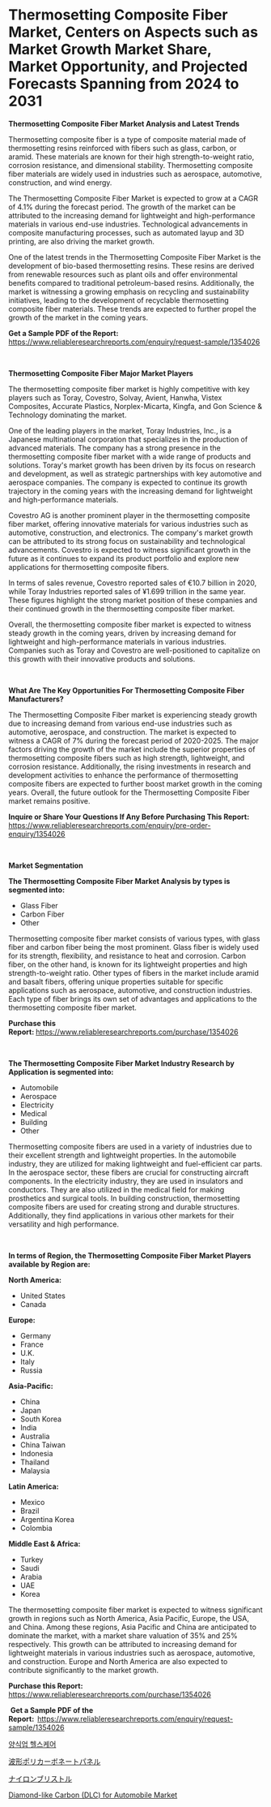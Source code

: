 <p><h1>Thermosetting Composite Fiber Market, Centers on Aspects such as Market Growth Market Share, Market Opportunity, and Projected Forecasts Spanning from 2024 to 2031</h1></p><p><strong>Thermosetting Composite Fiber Market Analysis and Latest Trends</strong></p>
<p><p>Thermosetting composite fiber is a type of composite material made of thermosetting resins reinforced with fibers such as glass, carbon, or aramid. These materials are known for their high strength-to-weight ratio, corrosion resistance, and dimensional stability. Thermosetting composite fiber materials are widely used in industries such as aerospace, automotive, construction, and wind energy.</p><p>The Thermosetting Composite Fiber Market is expected to grow at a CAGR of 4.1% during the forecast period. The growth of the market can be attributed to the increasing demand for lightweight and high-performance materials in various end-use industries. Technological advancements in composite manufacturing processes, such as automated layup and 3D printing, are also driving the market growth.</p><p>One of the latest trends in the Thermosetting Composite Fiber Market is the development of bio-based thermosetting resins. These resins are derived from renewable resources such as plant oils and offer environmental benefits compared to traditional petroleum-based resins. Additionally, the market is witnessing a growing emphasis on recycling and sustainability initiatives, leading to the development of recyclable thermosetting composite fiber materials. These trends are expected to further propel the growth of the market in the coming years.</p></p>
<p><strong>Get a Sample PDF of the Report:&nbsp;</strong> <a href="https://www.reliableresearchreports.com/enquiry/request-sample/1354026">https://www.reliableresearchreports.com/enquiry/request-sample/1354026</a></p>
<p>&nbsp;</p>
<p><strong>Thermosetting Composite Fiber Major Market Players</strong></p>
<p><p>The thermosetting composite fiber market is highly competitive with key players such as Toray, Covestro, Solvay, Avient, Hanwha, Vistex Composites, Accurate Plastics, Norplex-Micarta, Kingfa, and Gon Science & Technology dominating the market.</p><p>One of the leading players in the market, Toray Industries, Inc., is a Japanese multinational corporation that specializes in the production of advanced materials. The company has a strong presence in the thermosetting composite fiber market with a wide range of products and solutions. Toray's market growth has been driven by its focus on research and development, as well as strategic partnerships with key automotive and aerospace companies. The company is expected to continue its growth trajectory in the coming years with the increasing demand for lightweight and high-performance materials.</p><p>Covestro AG is another prominent player in the thermosetting composite fiber market, offering innovative materials for various industries such as automotive, construction, and electronics. The company's market growth can be attributed to its strong focus on sustainability and technological advancements. Covestro is expected to witness significant growth in the future as it continues to expand its product portfolio and explore new applications for thermosetting composite fibers.</p><p>In terms of sales revenue, Covestro reported sales of €10.7 billion in 2020, while Toray Industries reported sales of ¥1.699 trillion in the same year. These figures highlight the strong market position of these companies and their continued growth in the thermosetting composite fiber market.</p><p>Overall, the thermosetting composite fiber market is expected to witness steady growth in the coming years, driven by increasing demand for lightweight and high-performance materials in various industries. Companies such as Toray and Covestro are well-positioned to capitalize on this growth with their innovative products and solutions.</p></p>
<p>&nbsp;</p>
<p><strong>What Are The Key Opportunities For Thermosetting Composite Fiber Manufacturers?</strong></p>
<p><p>The Thermosetting Composite Fiber market is experiencing steady growth due to increasing demand from various end-use industries such as automotive, aerospace, and construction. The market is expected to witness a CAGR of 7% during the forecast period of 2020-2025. The major factors driving the growth of the market include the superior properties of thermosetting composite fibers such as high strength, lightweight, and corrosion resistance. Additionally, the rising investments in research and development activities to enhance the performance of thermosetting composite fibers are expected to further boost market growth in the coming years. Overall, the future outlook for the Thermosetting Composite Fiber market remains positive.</p></p>
<p><strong>Inquire or Share Your Questions If Any Before Purchasing This Report:</strong> <a href="https://www.reliableresearchreports.com/enquiry/pre-order-enquiry/1354026">https://www.reliableresearchreports.com/enquiry/pre-order-enquiry/1354026</a></p>
<p>&nbsp;</p>
<p><strong>Market Segmentation</strong></p>
<p><strong>The Thermosetting Composite Fiber Market Analysis by types is segmented into:</strong></p>
<p><ul><li>Glass Fiber</li><li>Carbon Fiber</li><li>Other</li></ul></p>
<p><p>Thermosetting composite fiber market consists of various types, with glass fiber and carbon fiber being the most prominent. Glass fiber is widely used for its strength, flexibility, and resistance to heat and corrosion. Carbon fiber, on the other hand, is known for its lightweight properties and high strength-to-weight ratio. Other types of fibers in the market include aramid and basalt fibers, offering unique properties suitable for specific applications such as aerospace, automotive, and construction industries. Each type of fiber brings its own set of advantages and applications to the thermosetting composite fiber market.</p></p>
<p><strong>Purchase this Report:&nbsp;</strong><a href="https://www.reliableresearchreports.com/purchase/1354026">https://www.reliableresearchreports.com/purchase/1354026</a></p>
<p>&nbsp;</p>
<p><strong>The Thermosetting Composite Fiber Market Industry Research by Application is segmented into:</strong></p>
<p><ul><li>Automobile</li><li>Aerospace</li><li>Electricity</li><li>Medical</li><li>Building</li><li>Other</li></ul></p>
<p><p>Thermosetting composite fibers are used in a variety of industries due to their excellent strength and lightweight properties. In the automobile industry, they are utilized for making lightweight and fuel-efficient car parts. In the aerospace sector, these fibers are crucial for constructing aircraft components. In the electricity industry, they are used in insulators and conductors. They are also utilized in the medical field for making prosthetics and surgical tools. In building construction, thermosetting composite fibers are used for creating strong and durable structures. Additionally, they find applications in various other markets for their versatility and high performance.</p></p>
<p>&nbsp;</p>
<p><strong>In terms of Region, the Thermosetting Composite Fiber Market Players available by Region are:</strong></p>
<p>
    <p> <strong> North America: </strong>
        <ul>
            <li>United States</li>
            <li>Canada</li>
        </ul>
        </p> 
    <p> <strong> Europe: </strong>
        <ul>
            <li>Germany</li>
            <li>France</li>
            <li>U.K.</li>
            <li>Italy</li>
            <li>Russia</li>
        </ul>
        </p> 
    <p> <strong> Asia-Pacific: </strong>
        <ul>
            <li>China</li>
            <li>Japan</li>
            <li>South Korea</li>
            <li>India</li>
            <li>Australia</li>
            <li>China Taiwan</li>
            <li>Indonesia</li>
            <li>Thailand</li>
            <li>Malaysia</li>
        </ul>
        </p> 
    <p> <strong> Latin America: </strong>
        <ul>
            <li>Mexico</li>
            <li>Brazil</li>
            <li>Argentina Korea</li>
            <li>Colombia</li>
        </ul>
        </p> 
    <p> <strong> Middle East & Africa: </strong>
        <ul>
            <li>Turkey</li>
            <li>Saudi</li>
            <li>Arabia</li>
            <li>UAE</li>
            <li>Korea</li>
        </ul>
    </p>
    </p>
<p><p>The thermosetting composite fiber market is expected to witness significant growth in regions such as North America, Asia Pacific, Europe, the USA, and China. Among these regions, Asia Pacific and China are anticipated to dominate the market, with a market share valuation of 35% and 25% respectively. This growth can be attributed to increasing demand for lightweight materials in various industries such as aerospace, automotive, and construction. Europe and North America are also expected to contribute significantly to the market growth.</p></p>
<p><strong>Purchase this Report: </strong><a href="https://www.reliableresearchreports.com/purchase/1354026">https://www.reliableresearchreports.com/purchase/1354026</a></p>
<p>&nbsp;<strong>Get a Sample PDF of the Report:&nbsp;&nbsp;</strong><a href="https://www.reliableresearchreports.com/enquiry/request-sample/1354026">https://www.reliableresearchreports.com/enquiry/request-sample/1354026</a></p>
<p><strong></strong></p>
<p><p><a href="https://github.com/crfsywufhm81415/Market-Research-Report-List-1/blob/main/93413411412.md">양식업 헬스케어</a></p><p><a href="https://medium.com/@alicequigley2023/%E6%AE%B5%E3%83%9C%E3%83%BC%E3%83%AB%E3%83%9D%E3%83%AA%E3%82%AB%E3%83%BC%E3%83%9C%E3%83%8D%E3%83%BC%E3%83%88%E3%83%91%E3%83%8D%E3%83%AB%E3%81%AE%E5%B8%82%E5%A0%B4%E5%8B%95%E5%90%91%E3%81%A8%E5%B8%82%E5%A0%B4%E5%88%86%E6%9E%90%E3%81%AF-2024%E5%B9%B4%E3%81%8B%E3%82%892031%E5%B9%B4%E3%81%BE%E3%81%A7%E3%81%AE%E6%9C%9F%E9%96%93%E3%81%AB%E4%BA%88%E6%B8%AC%E3%81%95%E3%82%8C%E3%81%A6%E3%81%84%E3%81%BE%E3%81%99-eda5060af235">波形ポリカーボネートパネル</a></p><p><a href="https://github.com/zekaoe592392/Market-Research-Report-List-1/blob/main/95964781750.md">ナイロンブリストル</a></p><p><a href="https://github.com/RickHolmes3/Market-Research-Report-List-3/blob/main/diamond-like-carbon-dlc-for-automobile-market.md">Diamond-like Carbon (DLC) for Automobile Market</a></p></p>